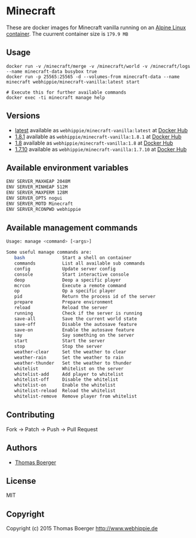 # Minecraft

These are docker images for Minecraft vanilla running on an
[Alpine Linux container](https://registry.hub.docker.com/u/webhippie/alpine/).
The cuurrent container size is ```179.9 MB```


## Usage

```
docker run -v /minecraft/merge -v /minecraft/world -v /minecraft/logs --name minecraft-data busybox true
docker run -p 25565:25565 -d --volumes-from minecraft-data --name minecraft webhippie/minecraft-vanilla:latest start

# Execute this for further available commands
docker exec -ti minecraft manage help
```


## Versions

* [latest](https://github.com/dockhippie/minecraft-vanilla/tree/master)
  available as ```webhippie/minecraft-vanilla:latest``` at
  [Docker Hub](https://registry.hub.docker.com/u/webhippie/minecraft-vanilla/)
* [1.8.1](https://github.com/dockhippie/minecraft-vanilla/tree/1.8.1)
  available as ```webhippie/minecraft-vanilla:1.8.1``` at
  [Docker Hub](https://registry.hub.docker.com/u/webhippie/minecraft-vanilla/)
* [1.8](https://github.com/dockhippie/minecraft-vanilla/tree/1.8)
  available as ```webhippie/minecraft-vanilla:1.8``` at
  [Docker Hub](https://registry.hub.docker.com/u/webhippie/minecraft-vanilla/)
* [1.7.10](https://github.com/dockhippie/minecraft-vanilla/tree/1.7.10)
  available as ```webhippie/minecraft-vanilla:1.7.10``` at
  [Docker Hub](https://registry.hub.docker.com/u/webhippie/minecraft-vanilla/)


## Available environment variables

```bash
ENV SERVER_MAXHEAP 2048M
ENV SERVER_MINHEAP 512M
ENV SERVER_MAXPERM 128M
ENV SERVER_OPTS nogui
ENV SERVER_MOTD Minecraft
ENV SERVER_RCONPWD webhippie
```


## Available management commands

```bash
Usage: manage <command> [<args>]

Some useful manage commands are:
   bash              Start a shell on container
   commands          List all available sub commands
   config            Update server config
   console           Start interactive console
   deop              Deop a specific player
   mcrcon            Execute a remote command
   op                Op a specific player
   pid               Return the process id of the server
   prepare           Prepare environment
   reload            Reload the server
   running           Check if the server is running
   save-all          Save the current world state
   save-off          Disable the autosave feature
   save-on           Enable the autosave feature
   say               Say something on the server
   start             Start the server
   stop              Stop the server
   weather-clear     Set the weather to clear
   weather-rain      Set the weather to rain
   weather-thunder   Set the weather to thunder
   whitelist         Whitelist on the server
   whitelist-add     Add player to whitelist
   whitelist-off     Disable the whitelist
   whitelist-on      Enable the whitelist
   whitelist-reload  Reload the whitelist
   whitelist-remove  Remove player from whitelist
```


## Contributing

Fork -> Patch -> Push -> Pull Request


## Authors

* [Thomas Boerger](https://github.com/tboerger)


## License

MIT


## Copyright

Copyright (c) 2015 Thomas Boerger <http://www.webhippie.de>
